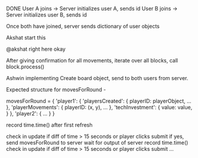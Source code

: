 DONE
User A joins -> Server initializes user A, sends id
User B joins -> Server initializes user B, sends id

Once both have joined, server sends dictionary of user objects


Akshat start this
<!-- @akshat time loop how? -->
@akshat right here okay


After giving confirmation for all movements, iterate over all blocks, call block.process()

Ashwin implementing
Create board object, send to both users from server.



Expected structure for movesForRound -

movesForRound = {
    'player1': {
        'playersCreated': {
            playerID: playerObject,
            ...
        },
        'playerMovements': {
            playerID: (x, y),
            ...
        },
        'techInvestment': {
            value: value,
        }
    },
    'player2': {
        ...
    }
}




record time.time() after first refresh



check in update if diff of time > 15 seconds or player clicks submit
if yes, send movesForRound to server
wait for output of server
record time.time()
check in update if diff of time > 15 seconds or player clicks submit
...